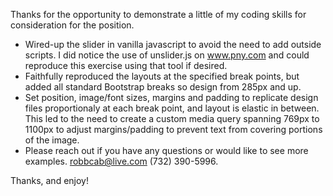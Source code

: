 Thanks for the opportunity to demonstrate a little of my coding skills for consideration for the position.

- Wired-up the slider in vanilla javascript to avoid the need to add outside scripts. I did notice the use of unslider.js on www.pny.com and could reproduce this exercise using that tool if desired.
- Faithfully reproduced the layouts at the specified break points, but added all standard Bootstrap breaks so design from 285px and up.
- Set position, image/font sizes, margins and padding to replicate design files proportionaly at each break point, and layout is elastic in between. This led to the need to create a custom media query spanning 769px to 1100px to adjust margins/padding to prevent text from covering portions of the image.
- Please reach out if you have any questions or would like to see more examples. robbcab@live.com (732) 390-5996.

Thanks, and enjoy!
